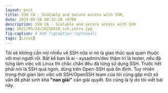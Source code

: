 ```yaml
---
layout: post
title: SSH CA - Scalable and secure access with SSH,
date: 2021-05-28 00:32:20 +0700
description: SSH CA - Scalable and secure access with SSH
img: 2021/05/28/20210528_ssh_intro.jpg
fig-caption: # Add figcaption (optional)
tags: [Linux]
---
```

Tôi sẽ không cần nói nhiều về SSH nữa vì nó là giao thức quá quen thuộc với mọi người rồi. Bất kể bạn là ai - sysadmin/dev thậm trí là tester, nếu đã từng làm việc với Linux thì chắc chắn đều đã từng sử dụng SSH. Trước hết phải nói là SSH quá ngon, dùng trên Open-SSH quá ổn định. Tuy nhiên trong thời gian làm việc với SSH/OpenSSH team của tôi cũng gặp một số vấn đề phát sinh khá **"nan giải"** cần giải quyết. Đó cũng là lý do tôi viết bài này. 
